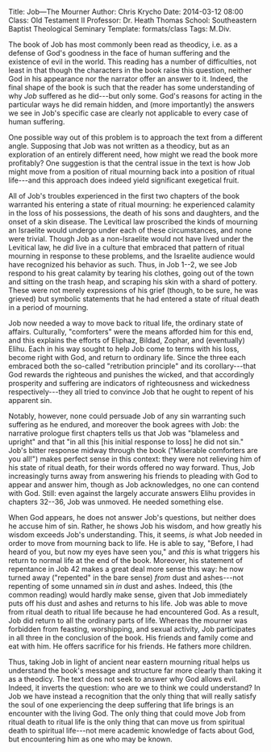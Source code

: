 Title: Job&mdash;The Mourner
Author: Chris Krycho
Date: 2014-03-12 08:00
Class: Old Testament II
Professor: Dr. Heath Thomas
School: Southeastern Baptist Theological Seminary
Template: formats/class
Tags: M.&hairsp;Div.

The book of Job has most commonly been read as theodicy, i.e. as a defense of
God's goodness in the face of human suffering and the existence of evil in the
world. This reading has a number of difficulties, not least in that though the
characters in the book raise this question, neither God in his appearance nor
the narrator offer an answer to it. Indeed, the final shape of the book is such
that the reader has some understanding of why *Job* suffered as he did---but
only some. God's reasons for acting in the particular ways he did remain hidden,
and (more importantly) the answers we see in Job's specific case are clearly not
applicable to every case of human suffering.

One possible way out of this problem is to approach the text from a different
angle. Supposing that Job was not written as a theodicy, but as an exploration
of an entirely different need, how might we read the book more profitably? One
suggestion is that the central issue in the text is how Job might move from a
position of ritual mourning back into a position of ritual life---and this
approach does indeed yield significant exegetical fruit.

All of Job's troubles experienced in the first two chapters of the book
warranted his entering a state of ritual mourning: he experienced calamity in
the loss of his possessions, the death of his sons and daughters, and the onset
of a skin disease. The Levitical law proscribed the kinds of mourning an
Israelite would undergo under each of these circumstances, and none were
trivial. Though Job as a non-Israelite would not have lived under the Levitical
law, he *did* live in a culture that embraced that pattern of ritual mourning in
response to these problems, and the Israelite audience would have recognized his
behavior as such. Thus, in Job 1--2, we see Job respond to his great calamity by
tearing his clothes, going out of the town and sitting on the trash heap, and
scraping his skin with a shard of pottery. These were not merely expressions of
his grief (though, to be sure, he was grieved) but symbolic statements that he
had entered a state of ritual death in a period of mourning.

Job now needed a way to move back to ritual life, the ordinary state of affairs.
Culturally, "comforters" were the means afforded him for this end, and this
explains the efforts of Eliphaz, Bildad, Zophar, and (eventually) Elihu. Each in
his way sought to help Job come to terms with his loss, become right with God,
and return to ordinary life. Since the three each embraced both the so-called
"retribution principle" and its corollary---that God rewards the righteous and
punishes the wicked, and that accordingly prosperity and suffering are
indicators of righteousness and wickedness respectively---they all tried to
convince Job that he ought to repent of his apparent sin.

Notably, however, none could persuade Job of any sin warranting such suffering
as he endured, and moreover the book agrees with Job: the narrative prologue
first chapters tells us that Job was "blameless and upright" and that "in all
this [his initial response to loss] he did not sin." Job's bitter response
midway through the book ("Miserable comforters are you all!") makes perfect
sense in this context: they were not relieving him of his state of ritual death,
for their words offered no way forward. Thus, Job increasingly turns away from
answering his friends to pleading with God to appear and answer him, though as
Job acknowledges, no one can contend with God. Still: even against the largely
accurate answers Elihu provides in chapters 32--36, Job was unmoved. He needed
something else.

When God appears, he does not answer Job's questions, but neither does he accuse
him of sin. Rather, he shows Job his wisdom, and how greatly his wisdom exceeds
Job's understanding. This, it seems, *is* what Job needed in order to move from
mourning back to life. He is able to say, "Before, I had heard of you, but now
my eyes have seen you," and *this* is what triggers his return to normal life at
the end of the book. Moreover, his statement of repentance in Job 42 makes a
great deal more sense this way: he now turned away ("repented" in the bare
sense) *from* dust and ashes---not repenting of some unnamed sin *in* dust and
ashes. Indeed, this (the common reading) would hardly make sense, given that Job
immediately puts off his dust and ashes and returns to his life. Job was able to
move from ritual death to ritual life because he had encountered God. As a
result, Job did return to all the ordinary parts of life. Whereas the mourner
was forbidden from feasting, worshipping, and sexual activity, Job participates
in all three in the conclusion of the book. His friends and family come and eat
with him. He offers sacrifice for his friends. He fathers more children.

Thus, taking Job in light of ancient near eastern mourning ritual helps us
understand the book's message and structure far more clearly than taking it as a
theodicy. The text does not seek to answer why God allows evil. Indeed, it
inverts the question: who are we to think we could understand? In Job we have
instead a recognition that the only thing that will really satisfy the soul of
one experiencing the deep suffering that life brings is an encounter with the
living God. The only thing that could move Job from ritual death to ritual life
is the only thing that can move us from spiritual death to spiritual life---not
mere academic knowledge of facts about God, but encountering him as one who may
be known.